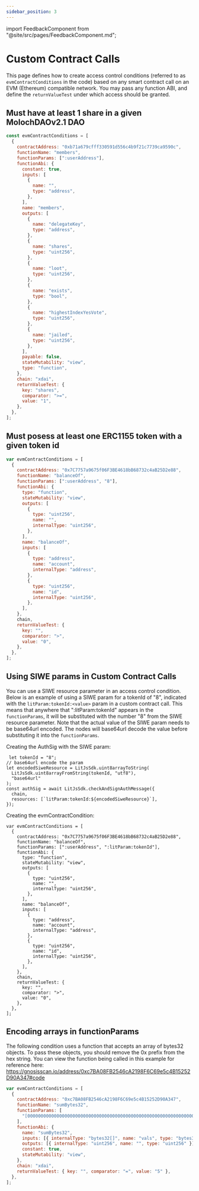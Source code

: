```yaml
---
sidebar_position: 3
---
```


import FeedbackComponent from "@site/src/pages/FeedbackComponent.md";

# Custom Contract Calls

This page defines how to create access control conditions (referred to as `evmContractConditions` in the code) based on any smart contract call on an EVM (Ethereum) compatible network. You may pass any function ABI, and define the `returnValueTest` under which access should be granted.

## Must have at least 1 share in a given MolochDAOv2.1 DAO

```js
const evmContractConditions = [
  {
    contractAddress: "0xb71a679cfff330591d556c4b9f21c7739ca9590c",
    functionName: "members",
    functionParams: [":userAddress"],
    functionAbi: {
      constant: true,
      inputs: [
        {
          name: "",
          type: "address",
        },
      ],
      name: "members",
      outputs: [
        {
          name: "delegateKey",
          type: "address",
        },
        {
          name: "shares",
          type: "uint256",
        },
        {
          name: "loot",
          type: "uint256",
        },
        {
          name: "exists",
          type: "bool",
        },
        {
          name: "highestIndexYesVote",
          type: "uint256",
        },
        {
          name: "jailed",
          type: "uint256",
        },
      ],
      payable: false,
      stateMutability: "view",
      type: "function",
    },
    chain: "xdai",
    returnValueTest: {
      key: "shares",
      comparator: ">=",
      value: "1",
    },
  },
];
```

## Must posess at least one ERC1155 token with a given token id

```js
var evmContractConditions = [
  {
    contractAddress: "0x7C7757a9675f06F3BE4618bB68732c4aB25D2e88",
    functionName: "balanceOf",
    functionParams: [":userAddress", "8"],
    functionAbi: {
      type: "function",
      stateMutability: "view",
      outputs: [
        {
          type: "uint256",
          name: "",
          internalType: "uint256",
        },
      ],
      name: "balanceOf",
      inputs: [
        {
          type: "address",
          name: "account",
          internalType: "address",
        },
        {
          type: "uint256",
          name: "id",
          internalType: "uint256",
        },
      ],
    },
    chain,
    returnValueTest: {
      key: "",
      comparator: ">",
      value: "0",
    },
  },
];
```

## Using SIWE params in Custom Contract Calls

You can use a SIWE resource parameter in an access control condition. Below is an example of using a SIWE param for a tokenId of "8", indicated with the `litParam:tokenId:<value>` param in a custom contract call. This means that anywhere that ":litParam:tokenId" appears in the `functionParams`, it will be substituted with the number "8" from the SIWE resource parameter. Note that the actual value of the SIWE param needs to be base64url encoded. The nodes will base64url decode the value before substituting it into the `functionParams`.

Creating the AuthSig with the SIWE param:

```
 let tokenId = "8";
// base64url encode the param
let encodedSiweResource = LitJsSdk.uint8arrayToString(
  LitJsSdk.uint8arrayFromString(tokenId, "utf8"),
  "base64url"
);
const authSig = await LitJsSdk.checkAndSignAuthMessage({
  chain,
  resources: [`litParam:tokenId:${encodedSiweResource}`],
});
```

Creating the evmContractCondition:

```
var evmContractConditions = [
  {
    contractAddress: "0x7C7757a9675f06F3BE4618bB68732c4aB25D2e88",
    functionName: "balanceOf",
    functionParams: [":userAddress", ":litParam:tokenId"],
    functionAbi: {
      type: "function",
      stateMutability: "view",
      outputs: [
        {
          type: "uint256",
          name: "",
          internalType: "uint256",
        },
      ],
      name: "balanceOf",
      inputs: [
        {
          type: "address",
          name: "account",
          internalType: "address",
        },
        {
          type: "uint256",
          name: "id",
          internalType: "uint256",
        },
      ],
    },
    chain,
    returnValueTest: {
      key: "",
      comparator: ">",
      value: "0",
    },
  },
];
```

## Encoding arrays in functionParams

The following condition uses a function that accepts an array of bytes32 objects. To pass these objects, you should remove the 0x prefix from the hex string. You can view the function being called in this example for reference here: https://gnosisscan.io/address/0xc7BA08FB2546cA2198F6C69e5c4B15252D90A347#code

```js
var evmContractConditions = [
  {
    contractAddress: "0xc7BA08FB2546cA2198F6C69e5c4B15252D90A347",
    functionName: "sumBytes32",
    functionParams: [
      "[0000000000000000000000000000000000000000000000000000000000000002,0000000000000000000000000000000000000000000000000000000000000003]",
    ],
    functionAbi: {
      name: "sumBytes32",
      inputs: [{ internalType: "bytes32[]", name: "vals", type: "bytes32[]" }],
      outputs: [{ internalType: "uint256", name: "", type: "uint256" }],
      constant: true,
      stateMutability: "view",
    },
    chain: "xdai",
    returnValueTest: { key: "", comparator: "=", value: "5" },
  },
];
```

<FeedbackComponent/>
